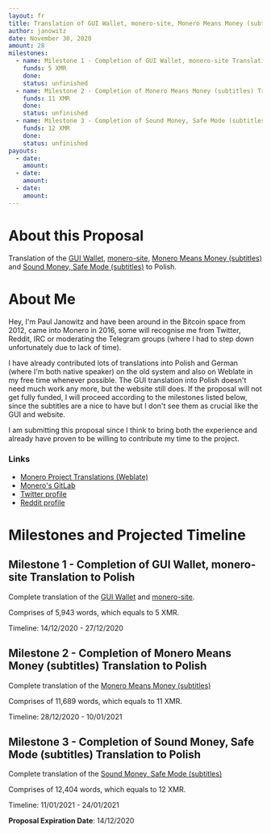 ```yaml
---
layout: fr
title: Translation of GUI Wallet, monero-site, Monero Means Money (subtitles), Sound Money, Safe Mode (subtitles) to Polish.
author: janowitz
date: November 30, 2020
amount: 28
milestones:
  - name: Milestone 1 - Completion of GUI Wallet, monero-site Translation to Polish
    funds: 5 XMR
    done:
    status: unfinished
  - name: Milestone 2 - Completion of Monero Means Money (subtitles) Translation to Polish
    funds: 11 XMR
    done:
    status: unfinished
  - name: Milestone 3 - Completion of Sound Money, Safe Mode (subtitles) Translation to Polish
    funds: 12 XMR
    done:
    status: unfinished
payouts:
  - date:
    amount:
  - date:
    amount:
  - date:
    amount:
---
```


# About this Proposal

Translation of the [GUI Wallet](https://translate.getmonero.org/projects/monero/gui-wallet/), [monero-site](https://translate.getmonero.org/projects/getmonero/monero-site/), [Monero Means Money (subtitles)](https://translate.getmonero.org/projects/community/monero-means-money/) and [Sound Money, Safe Mode (subtitles)](https://translate.getmonero.org/projects/community/sound-money-safe-mode-subtitles/) to Polish.

# About Me

Hey, I'm Paul Janowitz and have been around in the Bitcoin space from 2012, came into Monero in 2016, some will recognise me from Twitter, Reddit, IRC or moderating the Telegram groups (where I had to step down unfortunately due to lack of time).

I have already contributed lots of translations into Polish and German (where I'm both native speaker) on the old system and also on Weblate in my free time whenever possible. The GUI translation into Polish doesn't need much work any more, but the website still does. If the proposal will not get fully funded, I will proceed according to the milestones listed below, since the subtitles are a nice to have but I don't see them as crucial like the GUI and website.

I am submitting this proposal since I think to bring both the experience and already have proven to be willing to contribute my time to the project.

### Links

- [Monero Project Translations (Weblate)](https://translate.getmonero.org/user/janowitz/)
- [Monero's GitLab](https://repo.getmonero.org/janowitz)
- [Twitter profile](https://twitter.com/janowitz)
- [Reddit profile](https://www.reddit.com/user/pebx)

# Milestones and Projected Timeline

## Milestone 1 - Completion of GUI Wallet, monero-site Translation to Polish

Complete translation of the [GUI Wallet](https://translate.getmonero.org/projects/monero/gui-wallet/) and [monero-site](https://translate.getmonero.org/projects/getmonero/monero-site/).

Comprises of 5,943 words, which equals to 5 XMR.

Timeline: 14/12/2020 - 27/12/2020

## Milestone 2 - Completion of Monero Means Money (subtitles) Translation to Polish

Complete translation of the [Monero Means Money (subtitles)](https://translate.getmonero.org/projects/community/monero-means-money/)

Comprises of 11,689 words, which equals to 11 XMR.

Timeline: 28/12/2020 - 10/01/2021

## Milestone 3 - Completion of Sound Money, Safe Mode (subtitles) Translation to Polish

Complete translation of the [Sound Money, Safe Mode (subtitles)](https://translate.getmonero.org/projects/community/sound-money-safe-mode-subtitles/)

Comprises of 12,404 words, which equals to 12 XMR.

Timeline: 11/01/2021 - 24/01/2021

**Proposal Expiration Date**: 14/12/2020